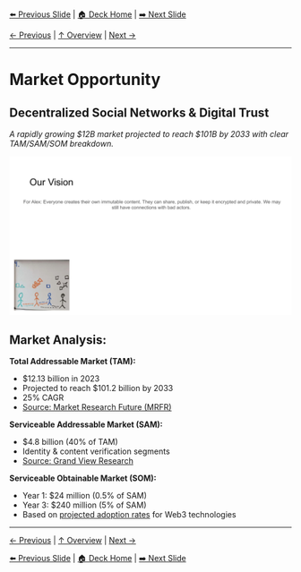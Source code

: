 <!-- Navigation Header -->
[⬅️ Previous Slide](slide05.md) | [🏠 Deck Home](../README.md) | [➡️ Next Slide](slide07.md)

[← Previous](slide05.md) | [↑ Overview](../README.md) | [Next →](slide07.md)

---

# Market Opportunity

## Decentralized Social Networks & Digital Trust

*A rapidly growing $12B market projected to reach $101B by 2033 with clear TAM/SAM/SOM breakdown.*

![Market Opportunity](../images/slide5.png)


## Market Analysis:

**Total Addressable Market (TAM):**
- $12.13 billion in 2023
- Projected to reach $101.2 billion by 2033
- 25% CAGR
- [Source: Market Research Future (MRFR)](https://www.marketresearchfuture.com/reports/decentralized-social-network-market-11591)

**Serviceable Addressable Market (SAM):**
- $4.8 billion (40% of TAM)
- Identity & content verification segments
- [Source: Grand View Research](https://www.grandviewresearch.com/industry-analysis/digital-identity-solutions-market)

**Serviceable Obtainable Market (SOM):**
- Year 1: $24 million (0.5% of SAM)
- Year 3: $240 million (5% of SAM)
- Based on [projected adoption rates](https://www.statista.com/statistics/1281525/web3-sector-predicted-market-size-worldwide/) for Web3 technologies



---

[← Previous](slide05.md) | [↑ Overview](../README.md) | [Next →](slide07.md)



<!-- Navigation Footer -->
[⬅️ Previous Slide](slide05.md) | [🏠 Deck Home](../README.md) | [➡️ Next Slide](slide07.md)